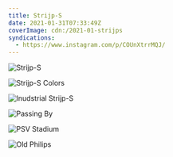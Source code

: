 ```yaml
---
title: Strijp-S
date: 2021-01-31T07:33:49Z
coverImage: cdn:/2021-01-strijps
syndications:
  - https://www.instagram.com/p/COUnXtrrMQJ/
---
```


<style>
.g2021jkahb {
  grid-template-columns: repeat(6, 1fr);
  grid-template-areas:
    "z z z z z z"
    "a a a b b b"
    "c c c d d d"
    "e e e e e e";
}

.g2021jkahb > *:nth-child(1) { grid-area: z; }
.g2021jkahb > *:nth-child(2) { grid-area: a; }
.g2021jkahb > *:nth-child(3) { grid-area: b; }
.g2021jkahb > *:nth-child(4) { grid-area: c; }
.g2021jkahb > *:nth-child(5) { grid-area: d; }
.g2021jkahb > *:nth-child(6) { grid-area: e; }
</style>

<div class="fw g2021jkahb fg">

![](cdn:/2021-01-strijps "Strijp-S")

![](cdn:/2021-01-strijps-colors "Strijp-S Colors")

![](cdn:/2021-01-eindhoven-center-01 "Inudstrial Strijp-S")

![](cdn:/2021-01-strijps-train "Passing By")

![](cdn:/2021-01-strijps-stadium "PSV Stadium")

![](cdn:/2021-01-philips "Old Philips")

</div>
